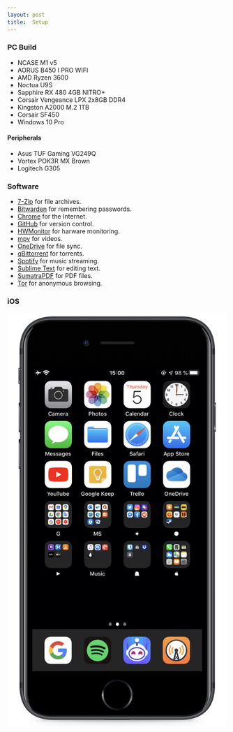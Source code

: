 ```yaml
---
layout: post
title:  Setup
---
```


### PC Build
* NCASE M1 v5
* AORUS B450 I PRO WIFI
* AMD Ryzen 3600
* Noctua U9S
* Sapphire RX 480 4GB NITRO+
* Corsair Vengeance LPX 2x8GB DDR4
* Kingston A2000 M.2 1TB
* Corsair SF450
* Windows 10 Pro

#### Peripherals
* Asus TUF Gaming VG249Q
* Vortex POK3R MX Brown
* Logitech G305

### Software
* [7-Zip](https://www.7-zip.org/) for file archives.
* [Bitwarden](https://bitwarden.com/) for remembering passwords.
* [Chrome](https://www.google.com/chrome/) for the Internet.
* [GitHub](https://desktop.github.com/) for version control.
* [HWMonitor](https://www.cpuid.com/softwares/hwmonitor.html) for harware monitoring.
* [mpv](https://mpv.io/) for videos.
* [OneDrive](https://onedrive.live.com/) for file sync.
* [qBittorrent](https://www.qbittorrent.org/) for torrents.
* [Spotify](https://www.spotify.com/) for music streaming.
* [Sublime Text](https://www.sublimetext.com/) for editing text.
* [SumatraPDF](https://www.sumatrapdfreader.org/free-pdf-reader.html) for PDF files.
* [Tor](https://www.torproject.org/download/) for anonymous browsing.

### iOS
![iPhone](/assets/ios.png)
